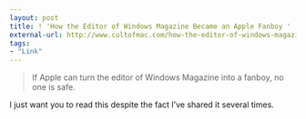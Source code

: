```yaml
---
layout: post
title: ! 'How the Editor of Windows Magazine Became an Apple Fanboy '
external-url: http://www.cultofmac.com/how-the-editor-of-windows-magazine-became-an-apple-fanboy
tags:
- "Link"
---
```

> If Apple can turn the editor of Windows Magazine into a fanboy, no one is safe.

I just want you to read this despite the fact I’ve shared it several times.
